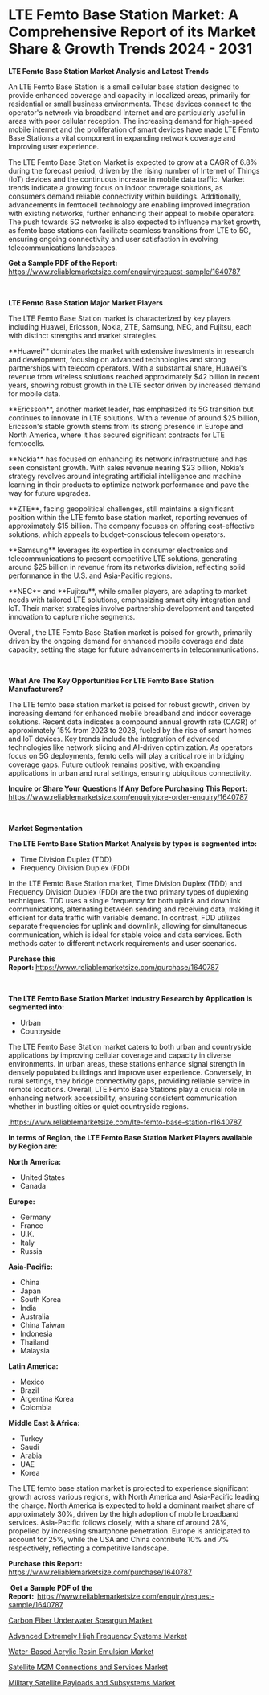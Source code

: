 <p><h1>LTE Femto Base Station Market: A Comprehensive Report of its Market Share & Growth Trends 2024 - 2031</h1></p><p><strong>LTE Femto Base Station Market Analysis and Latest Trends</strong></p>
<p><p>An LTE Femto Base Station is a small cellular base station designed to provide enhanced coverage and capacity in localized areas, primarily for residential or small business environments. These devices connect to the operator's network via broadband Internet and are particularly useful in areas with poor cellular reception. The increasing demand for high-speed mobile internet and the proliferation of smart devices have made LTE Femto Base Stations a vital component in expanding network coverage and improving user experience.</p><p>The LTE Femto Base Station Market is expected to grow at a CAGR of 6.8% during the forecast period, driven by the rising number of Internet of Things (IoT) devices and the continuous increase in mobile data traffic. Market trends indicate a growing focus on indoor coverage solutions, as consumers demand reliable connectivity within buildings. Additionally, advancements in femtocell technology are enabling improved integration with existing networks, further enhancing their appeal to mobile operators. The push towards 5G networks is also expected to influence market growth, as femto base stations can facilitate seamless transitions from LTE to 5G, ensuring ongoing connectivity and user satisfaction in evolving telecommunications landscapes.</p></p>
<p><strong>Get a Sample PDF of the Report:&nbsp;</strong> <a href="https://www.reliablemarketsize.com/enquiry/request-sample/1640787?utm_campaign=1839&utm_medium=2&utm_source=Github&utm_content=ia&utm_term=07122024&utm_id=lte-femto-base-station">https://www.reliablemarketsize.com/enquiry/request-sample/1640787</a></p>
<p>&nbsp;</p>
<p><strong>LTE Femto Base Station Major Market Players</strong></p>
<p><p>The LTE Femto Base Station market is characterized by key players including Huawei, Ericsson, Nokia, ZTE, Samsung, NEC, and Fujitsu, each with distinct strengths and market strategies.</p><p>**Huawei** dominates the market with extensive investments in research and development, focusing on advanced technologies and strong partnerships with telecom operators. With a substantial share, Huawei's revenue from wireless solutions reached approximately $42 billion in recent years, showing robust growth in the LTE sector driven by increased demand for mobile data.</p><p>**Ericsson**, another market leader, has emphasized its 5G transition but continues to innovate in LTE solutions. With a revenue of around $25 billion, Ericsson's stable growth stems from its strong presence in Europe and North America, where it has secured significant contracts for LTE femtocells.</p><p>**Nokia** has focused on enhancing its network infrastructure and has seen consistent growth. With sales revenue nearing $23 billion, Nokia’s strategy revolves around integrating artificial intelligence and machine learning in their products to optimize network performance and pave the way for future upgrades.</p><p>**ZTE**, facing geopolitical challenges, still maintains a significant position within the LTE femto base station market, reporting revenues of approximately $15 billion. The company focuses on offering cost-effective solutions, which appeals to budget-conscious telecom operators.</p><p>**Samsung** leverages its expertise in consumer electronics and telecommunications to present competitive LTE solutions, generating around $25 billion in revenue from its networks division, reflecting solid performance in the U.S. and Asia-Pacific regions.</p><p>**NEC** and **Fujitsu**, while smaller players, are adapting to market needs with tailored LTE solutions, emphasizing smart city integration and IoT. Their market strategies involve partnership development and targeted innovation to capture niche segments.</p><p>Overall, the LTE Femto Base Station market is poised for growth, primarily driven by the ongoing demand for enhanced mobile coverage and data capacity, setting the stage for future advancements in telecommunications.</p></p>
<p>&nbsp;</p>
<p><strong>What Are The Key Opportunities For LTE Femto Base Station Manufacturers?</strong></p>
<p><p>The LTE femto base station market is poised for robust growth, driven by increasing demand for enhanced mobile broadband and indoor coverage solutions. Recent data indicates a compound annual growth rate (CAGR) of approximately 15% from 2023 to 2028, fueled by the rise of smart homes and IoT devices. Key trends include the integration of advanced technologies like network slicing and AI-driven optimization. As operators focus on 5G deployments, femto cells will play a critical role in bridging coverage gaps. Future outlook remains positive, with expanding applications in urban and rural settings, ensuring ubiquitous connectivity.</p></p>
<p><strong>Inquire or Share Your Questions If Any Before Purchasing This Report:</strong> <a href="https://www.reliablemarketsize.com/enquiry/pre-order-enquiry/1640787?utm_campaign=1839&utm_medium=2&utm_source=Github&utm_content=ia&utm_term=07122024&utm_id=lte-femto-base-station">https://www.reliablemarketsize.com/enquiry/pre-order-enquiry/1640787</a></p>
<p>&nbsp;</p>
<p><strong>Market Segmentation</strong></p>
<p><strong>The LTE Femto Base Station Market Analysis by types is segmented into:</strong></p>
<p><ul><li>Time Division Duplex (TDD)</li><li>Frequency Division Duplex (FDD)</li></ul></p>
<p><p>In the LTE Femto Base Station market, Time Division Duplex (TDD) and Frequency Division Duplex (FDD) are the two primary types of duplexing techniques. TDD uses a single frequency for both uplink and downlink communications, alternating between sending and receiving data, making it efficient for data traffic with variable demand. In contrast, FDD utilizes separate frequencies for uplink and downlink, allowing for simultaneous communication, which is ideal for stable voice and data services. Both methods cater to different network requirements and user scenarios.</p></p>
<p><strong>Purchase this Report:&nbsp;</strong><a href="https://www.reliablemarketsize.com/purchase/1640787?utm_campaign=1839&utm_medium=2&utm_source=Github&utm_content=ia&utm_term=07122024&utm_id=lte-femto-base-station">https://www.reliablemarketsize.com/purchase/1640787</a></p>
<p>&nbsp;</p>
<p><strong>The LTE Femto Base Station Market Industry Research by Application is segmented into:</strong></p>
<p><ul><li>Urban</li><li>Countryside</li></ul></p>
<p><p>The LTE Femto Base Station market caters to both urban and countryside applications by improving cellular coverage and capacity in diverse environments. In urban areas, these stations enhance signal strength in densely populated buildings and improve user experience. Conversely, in rural settings, they bridge connectivity gaps, providing reliable service in remote locations. Overall, LTE Femto Base Stations play a crucial role in enhancing network accessibility, ensuring consistent communication whether in bustling cities or quiet countryside regions.</p></p>
<p><a href="https://www.reliablemarketsize.com/lte-femto-base-station-r1640787?utm_campaign=1839&utm_medium=2&utm_source=Github&utm_content=ia&utm_term=07122024&utm_id=lte-femto-base-station">&nbsp;https://www.reliablemarketsize.com/lte-femto-base-station-r1640787</a></p>
<p><strong>In terms of Region, the LTE Femto Base Station Market Players available by Region are:</strong></p>
<p>
    <p> <strong> North America: </strong>
        <ul>
            <li>United States</li>
            <li>Canada</li>
        </ul>
        </p> 
    <p> <strong> Europe: </strong>
        <ul>
            <li>Germany</li>
            <li>France</li>
            <li>U.K.</li>
            <li>Italy</li>
            <li>Russia</li>
        </ul>
        </p> 
    <p> <strong> Asia-Pacific: </strong>
        <ul>
            <li>China</li>
            <li>Japan</li>
            <li>South Korea</li>
            <li>India</li>
            <li>Australia</li>
            <li>China Taiwan</li>
            <li>Indonesia</li>
            <li>Thailand</li>
            <li>Malaysia</li>
        </ul>
        </p> 
    <p> <strong> Latin America: </strong>
        <ul>
            <li>Mexico</li>
            <li>Brazil</li>
            <li>Argentina Korea</li>
            <li>Colombia</li>
        </ul>
        </p> 
    <p> <strong> Middle East & Africa: </strong>
        <ul>
            <li>Turkey</li>
            <li>Saudi</li>
            <li>Arabia</li>
            <li>UAE</li>
            <li>Korea</li>
        </ul>
    </p>
    </p>
<p><p>The LTE femto base station market is projected to experience significant growth across various regions, with North America and Asia-Pacific leading the charge. North America is expected to hold a dominant market share of approximately 30%, driven by the high adoption of mobile broadband services. Asia-Pacific follows closely, with a share of around 28%, propelled by increasing smartphone penetration. Europe is anticipated to account for 25%, while the USA and China contribute 10% and 7% respectively, reflecting a competitive landscape.</p></p>
<p><strong>Purchase this Report: </strong><a href="https://www.reliablemarketsize.com/purchase/1640787?utm_campaign=1839&utm_medium=2&utm_source=Github&utm_content=ia&utm_term=07122024&utm_id=lte-femto-base-station">https://www.reliablemarketsize.com/purchase/1640787</a></p>
<p>&nbsp;<strong>Get a Sample PDF of the Report:&nbsp;&nbsp;</strong><a href="https://www.reliablemarketsize.com/enquiry/request-sample/1640787?utm_campaign=1839&utm_medium=2&utm_source=Github&utm_content=ia&utm_term=07122024&utm_id=lte-femto-base-station">https://www.reliablemarketsize.com/enquiry/request-sample/1640787</a></p>
<p><strong></strong></p>
<p><p><a href="https://issuu.com/reportprime-2/docs/carbon-fiber-underwater-speargun-market-size-2030.?utm_campaign=1839&utm_medium=2&utm_source=Github&utm_content=ia&utm_term=07122024&utm_id=lte-femto-base-station">Carbon Fiber Underwater Speargun Market</a></p><p><a href="https://www.linkedin.com/pulse/in-depth-advanced-extremely-high-frequency-systems-market-534uf?utm_campaign=1839&utm_medium=2&utm_source=Github&utm_content=ia&utm_term=07122024&utm_id=lte-femto-base-station">Advanced Extremely High Frequency Systems Market</a></p><p><a href="https://issuu.com/reportprime-2/docs/water-based-acrylic-resin-emulsion-market-size-203?utm_campaign=1839&utm_medium=2&utm_source=Github&utm_content=ia&utm_term=07122024&utm_id=lte-femto-base-station">Water-Based Acrylic Resin Emulsion Market</a></p><p><a href="https://www.linkedin.com/pulse/t-insight-dial-ziosf?utm_campaign=1839&utm_medium=2&utm_source=Github&utm_content=ia&utm_term=07122024&utm_id=lte-femto-base-station">Satellite M2M Connections and Services Market</a></p><p><a href="https://www.linkedin.com/pulse/insight-military-satellite-payloads-subsystems-market-size-sk3ne?utm_campaign=1839&utm_medium=2&utm_source=Github&utm_content=ia&utm_term=07122024&utm_id=lte-femto-base-station">Military Satellite Payloads and Subsystems Market</a></p></p>